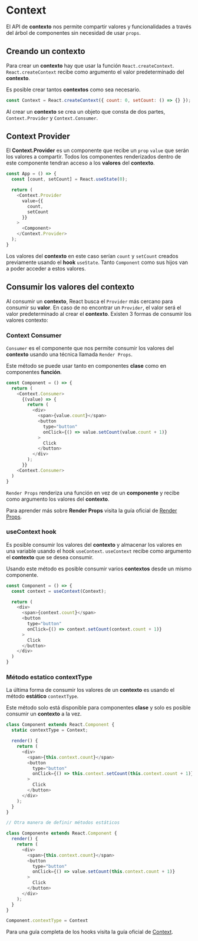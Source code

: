 # Context

El API de **contexto** nos permite compartir valores y funcionalidades a través del árbol de componentes sin necesidad de usar `props`.

## Creando un contexto

Para crear un **contexto** hay que usar la función `React.createContext`. `React.createContext` recibe como argumento el valor predeterminado del **contexto**.

Es posible crear tantos **contextos** como sea necesario.

```javascript
const Context = React.createContext({ count: 0, setCount: () => {} });
```

Al crear un **contexto** se crea un objeto que consta de dos partes, `Context.Provider` y `Context.Consumer`.

## Context Provider

El **Context.Provider** es un componente que recibe un `prop` `value` que serán los valores a compartir. Todos los componentes renderizados dentro de este componente tendran acceso a los **valores** del **contexto**.

```javascript
const App = () => {
  const [count, setCount] = React.useState(0);

  return (
    <Context.Provider
      value={{
        count,
        setCount
      }}
    >
      <Component>
    </Context.Provider>
  );
}
```

Los valores del **contexto** en este caso serían `count` y `setCount` creados previamente usando el **hook** `useState`. Tanto `Component` como sus hijos van a poder acceder a estos valores.

## Consumir los valores del contexto

Al consumir un **contexto**, React busca el `Provider` más cercano para consumir su **valor**. En caso de no encontrar un `Provider`, el valor será el valor predeterminado al crear el **contexto**. Existen 3 formas de consumir los valores contexto:

### Context Consumer

`Consumer` es el componente que nos permite consumir los valores del **contexto** usando una técnica llamada `Render Props`.

Este método se puede usar tanto en componentes **clase** como en componentes **función**.

```javascript
const Component = () => {
  return (
    <Context.Consumer>
      {(value) => {
        return (
          <div>
            <span>{value.count}</span>
            <button
              type="button"
              onClick={() => value.setCount(value.count + 1)}
            >
              Click
            </button>
          </div>
        );
      }}
    <Context.Consumer>
  )
}
```

`Render Props` renderiza una función en vez de un **componente** y recibe como argumento los valores del **contexto**.

Para aprender más sobre **Render Props** visita la guía oficial de [Render Props](https://es.reactjs.org/docs/render-props.html).

### useContext hook

Es posible consumir los valores del **contexto** y almacenar los valores en una variable usando el hook `useContext`. `useContext` recibe como argumento el **contexto** que se desea consumir.

Usando este método es posible consumir varios **contextos** desde un mismo componente.

```javascript
const Component = () => {
  const context = useContext(Context);

  return (
    <div>
      <span>{context.count}</span>
      <button
        type="button"
        onClick={() => context.setCount(context.count + 1)}
      >
        Click
      </button>
    </div>
  )
}
```

### Método estatico contextType

La última forma de consumir los valores de un **contexto** es usando el método **estático** `contextType`.

Este método solo está disponible para componentes **clase** y solo es posible consumir un **contexto** a la vez.

```javascript
class Component extends React.Component {
  static contextType = Context;

  render() {
    return (
      <div>
        <span>{this.context.count}</span>
        <button
          type="button"
          onClick={() => this.context.setCount(this.context.count + 1)}
        >
          Click
        </button>
      </div>
    );
  }
}

// Otra manera de definir métodos estáticos

class Componente extends React.Component {
  render() {
    return (
      <div>
        <span>{this.context.count}</span>
        <button
          type="button"
          onClick={() => value.setCount(this.context.count + 1)}
        >
          Click
        </button>
      </div>
    );
  }
}

Component.contextType = Context
```

Para una guía completa de los hooks visita la guía oficial de [Context](https://es.reactjs.org/docs/context.html).

